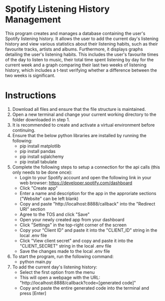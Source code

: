 # Spotify Listening History Management
This program creates and manages a database containing the user's Spotify listening history. It allows the user to add the current day's listening history and view various statistics about their listening habits, such as their favourite tracks, artists and albums. Furthermore, it displays graphs detailing the user's listening habits. This includes the user's favourite times of the day to listen to music, their total time spent listening by day for the current week and a graph comparing their last two weeks of listening history, which includes a t-test verifying whether a difference between the two weeks is significant.

# Instructions
1. Download all files and ensure that the file structure is maintained.
2. Open a new terminal and change your current working directory to the folder downloaded in step 1.
3. It is recommended to create and activate a virtual environment before continuing.
3. Ensure that the below python libraries are installed by running the following:
   * pip install matplotlib
   * pip install pandas
   * pip install sqlalchemy
   * pip install tabulate
4. Complete the following steps to setup a connection for the api calls (this only needs to be done once):
      * Login to your Spotify account and open the following link in your web browser: https://developer.spotify.com/dashboard
      * Click "Create app"
      * Enter a name and description for the app in the approriate sections ("Website" can be left blank)
      * Copy and paste "http://localhost:8888/callback" into the "Redirect URI" section
      * Agree to the TOS and click "Save"
      * Open your newly created app from your dashboard
      * Click "Settings" in the top-right corner of the screen
      * Copy your "Client ID" and paste it into the "CLIENT_ID" string in the local .env file
      * Click "View client secret" and copy and paste it into the "CLIENT_SECRET" string in the local .env file
      * Save the changes made to the local .env file
4. To start the program, run the following command:
   * python main.py
5. To add the current day's listening history:
   * Select the first option from the menu
   * This will open a webpage with the URL: "http://localhost:8888/callback?code=[generated code]"
   * Copy and paste the entire generated code into the terminal and press [Enter]
